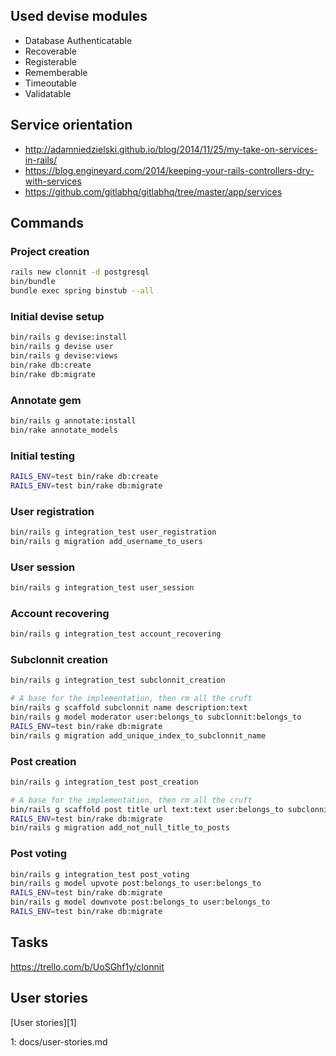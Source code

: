 ## Used devise modules

* Database Authenticatable
* Recoverable
* Registerable
* Rememberable
* Timeoutable
* Validatable

## Service orientation

* http://adamniedzielski.github.io/blog/2014/11/25/my-take-on-services-in-rails/
* https://blog.engineyard.com/2014/keeping-your-rails-controllers-dry-with-services
* https://github.com/gitlabhq/gitlabhq/tree/master/app/services

## Commands

### Project creation

```bash
rails new clonnit -d postgresql
bin/bundle
bundle exec spring binstub --all
```

### Initial devise setup

```bash
bin/rails g devise:install
bin/rails g devise user
bin/rails g devise:views
bin/rake db:create
bin/rake db:migrate
```

### Annotate gem

```bash
bin/rails g annotate:install
bin/rake annotate_models
```

### Initial testing

```bash
RAILS_ENV=test bin/rake db:create
RAILS_ENV=test bin/rake db:migrate
```

### User registration

```bash
bin/rails g integration_test user_registration
bin/rails g migration add_username_to_users
```

### User session

```bash
bin/rails g integration_test user_session
```

### Account recovering

```bash
bin/rails g integration_test account_recovering
```

### Subclonnit creation

```bash
bin/rails g integration_test subclonnit_creation

# A base for the implementation, then rm all the cruft
bin/rails g scaffold subclonnit name description:text
bin/rails g model moderator user:belongs_to subclonnit:belongs_to
RAILS_ENV=test bin/rake db:migrate
bin/rails g migration add_unique_index_to_subclonnit_name
```

### Post creation

```bash
bin/rails g integration_test post_creation

# A base for the implementation, then rm all the cruft
bin/rails g scaffold post title url text:text user:belongs_to subclonnit:belongs_to
RAILS_ENV=test bin/rake db:migrate
bin/rails g migration add_not_null_title_to_posts
```

### Post voting

```bash
bin/rails g integration_test post_voting
bin/rails g model upvote post:belongs_to user:belongs_to
RAILS_ENV=test bin/rake db:migrate
bin/rails g model downvote post:belongs_to user:belongs_to
RAILS_ENV=test bin/rake db:migrate
```

## Tasks

https://trello.com/b/UoSGhf1y/clonnit

## User stories

[User stories][1]

1: docs/user-stories.md
